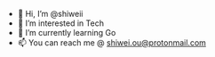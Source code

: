 - 👋 Hi, I’m @shiweii
- 👀 I’m interested in Tech
- 🌱 I’m currently learning Go
- 📫 You can reach me @ shiwei.ou@protonmail.com

<!---
shiweii/shiweii is a ✨ special ✨ repository because its `README.md` (this file) appears on your GitHub profile.
You can click the Preview link to take a look at your changes.
--->
